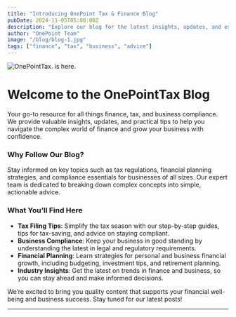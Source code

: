 ```yaml
---
title: "Introducing OnePoint Tax & Finance Blog"
pubDate: 2024-11-05T05:00:00Z
description: "Explore our blog for the latest insights, updates, and expert advice on finance, tax planning, business compliance, and more."
author: "OnePoint Team"
image: "/blog/blog-1.jpg"
tags: ["finance", "tax", "business", "advice"]
---
```

![OnePointTax. is here.](/blog/blog-1.jpg)

# Welcome to the OnePointTax Blog

Your go-to resource for all things finance, tax, and business compliance. We provide valuable insights, updates, and practical tips to help you navigate the complex world of finance and grow your business with confidence.

### Why Follow Our Blog?

Stay informed on key topics such as tax regulations, financial planning strategies, and compliance essentials for businesses of all sizes. Our expert team is dedicated to breaking down complex concepts into simple, actionable advice.

### What You’ll Find Here

- **Tax Filing Tips**: Simplify the tax season with our step-by-step guides, tips for tax-saving, and advice on staying compliant.
- **Business Compliance**: Keep your business in good standing by understanding the latest in legal and regulatory requirements.
- **Financial Planning**: Learn strategies for personal and business financial growth, including budgeting, investment tips, and retirement planning.
- **Industry Insights**: Get the latest on trends in finance and business, so you can stay ahead and make informed decisions.

We’re excited to bring you quality content that supports your financial well-being and business success. Stay tuned for our latest posts!

---
